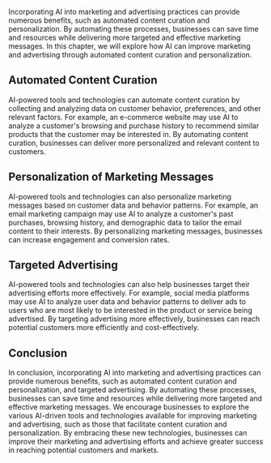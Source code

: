 
Incorporating AI into marketing and advertising practices can provide numerous benefits, such as automated content curation and personalization. By automating these processes, businesses can save time and resources while delivering more targeted and effective marketing messages. In this chapter, we will explore how AI can improve marketing and advertising through automated content curation and personalization.

Automated Content Curation
--------------------------

AI-powered tools and technologies can automate content curation by collecting and analyzing data on customer behavior, preferences, and other relevant factors. For example, an e-commerce website may use AI to analyze a customer's browsing and purchase history to recommend similar products that the customer may be interested in. By automating content curation, businesses can deliver more personalized and relevant content to customers.

Personalization of Marketing Messages
-------------------------------------

AI-powered tools and technologies can also personalize marketing messages based on customer data and behavior patterns. For example, an email marketing campaign may use AI to analyze a customer's past purchases, browsing history, and demographic data to tailor the email content to their interests. By personalizing marketing messages, businesses can increase engagement and conversion rates.

Targeted Advertising
--------------------

AI-powered tools and technologies can also help businesses target their advertising efforts more effectively. For example, social media platforms may use AI to analyze user data and behavior patterns to deliver ads to users who are most likely to be interested in the product or service being advertised. By targeting advertising more effectively, businesses can reach potential customers more efficiently and cost-effectively.

Conclusion
----------

In conclusion, incorporating AI into marketing and advertising practices can provide numerous benefits, such as automated content curation and personalization, and targeted advertising. By automating these processes, businesses can save time and resources while delivering more targeted and effective marketing messages. We encourage businesses to explore the various AI-driven tools and technologies available for improving marketing and advertising, such as those that facilitate content curation and personalization. By embracing these new technologies, businesses can improve their marketing and advertising efforts and achieve greater success in reaching potential customers and markets.
